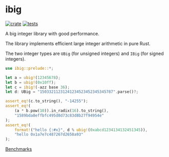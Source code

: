 # ibig

[![crate](https://img.shields.io/crates/v/ibig.svg)](https://crates.io/crates/ibig)
[![tests](https://github.com/tczajka/ibig-rs/actions/workflows/tests.yml/badge.svg)](https://github.com/tczajka/ibig-rs/actions/workflows/tests.yml)

A big integer library with good performance.

The library implements efficient large integer arithmetic in pure Rust.

The two integer types are `UBig` (for unsigned integers) and `IBig` (for signed integers).

```rust
use ibig::prelude::*;

let a = ubig!(12345678);
let b = ubig!(0x10ff);
let c = ibig!(-azz base 36);
let d: UBig = "15033211231241234523452345345787".parse()?;

assert_eq!(c.to_string(), "-14255");
assert_eq!(
    (a * b.pow(10)).in_radix(16).to_string(),
    "1589bda8effbfc495d8d73c83d8b27f94954e"
);
assert_eq!(
    format!("hello {:#x}", d % ubig!(0xabcd1234134132451345)),
    "hello 0x1a7e7c487267d2658a93"
);
```

[Benchmarks](https://github.com/tczajka/bigint-benchmark-rs)
